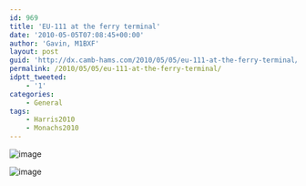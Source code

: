 ```yaml
---
id: 969
title: 'EU-111 at the ferry terminal'
date: '2010-05-05T07:08:45+00:00'
author: 'Gavin, M1BXF'
layout: post
guid: 'http://dx.camb-hams.com/2010/05/05/eu-111-at-the-ferry-terminal/'
permalink: /2010/05/05/eu-111-at-the-ferry-terminal/
idptt_tweeted:
    - '1'
categories:
    - General
tags:
    - Harris2010
    - Monachs2010
---
```


![image](http://dx.camb-hams.com/wp-content/uploads/2010/05/wpid-2010-05-05-08.06.22.jpg)

![image](http://dx.camb-hams.com/wp-content/uploads/2010/05/wpid-1273043258433.jpg)